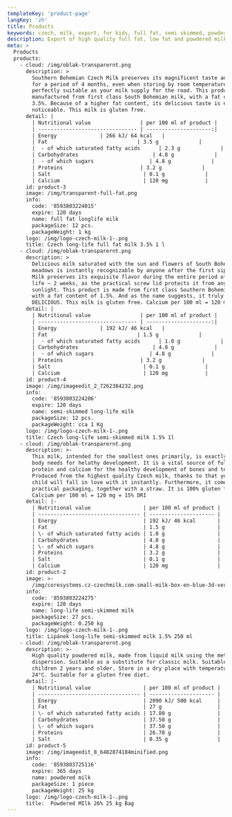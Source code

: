 ```yaml
---
templateKey: 'product-page'
langKey: 'zh'
title: Products
keywords: czech, milk, export, for kids, full fat, semi skimmed, powdered, wholesale
description: Export of high quality full fat, low fat and powdered milk from the Czech Republic. High quality South Bohemian produce. Manufactured in the EU.
meta: >
  Products
  products:
    - cloud: /img/oblak-transparernt.png
      description: >
        Southern Bohemian Czech Milk preserves its magnificent taste and quality
        for a period of 4 months, even when storing by room temperature –
        perfectly suitable as your milk supply for the road. This product is
        manufactured from first class South Bohemian milk, with a fat contant of
        3.5%. Because of a higher fat content, its delicious taste is even more
        noticeable. This milk is gluten free.
      detail: |
        | Nutritional value                | per 100 ml of product |
        | -------------------------------- | ---------------------:|
        | Energy              | 266 kJ/ 64 kcal   |
        | Fat                             | 3.5 g             |
        |  - of which saturated fatty acids      | 2.3 g             |
        | Carbohydrates                        | 4.8 g             |
        |  - of which sugars                  | 4.8 g             |
        | Proteins                         | 3.2 g             |
        | Salt                              | 0.1 g             |
        | Calcium                           | 120 mg            |
      id: product-3
      image: /img/transparent-full-fat.png
      info:
        code: '8593803224015'
        expire: 120 days
        name: full fat longlife milk
        packageSize: 12 pcs.
        packageWeight: 1 kg
      logo: /img/logo-czech-milk-1-.png
      title: Czech long-life full fat milk 3.5% 1 l
    - cloud: /img/oblak-transparernt.png
      description: >
        Delicious milk saturated with the sun and flowers of South Bohemian
        meadows is instantly recognizable by anyone after the first sip. Czech
        Milk preserves its exquisite flavor during the entire period of its shelf
        life – 2 weeks, as the practical screw lid protects it from any direct
        sunlight. This product is made from first class Southern Bohemian milk
        with a fat content of 1.5%. And as the name suggests, it truly is
        DELICIOUS. This milk is gluten free. Calcium per 100 ml = 120 mg = 15% DRI
      detail: |
        | Nutritional value                | per 100 ml of product |
        | -------------------------------- | ---------------------:|
        | Energy              | 192 kJ/ 46 kcal   |
        | Fat                             | 1.5 g             |
        |  - of which saturated fatty acids      | 1.0 g             |
        | Carbohydrates                        | 4.8 g             |
        |  - of which sugars                  | 4.8 g             |
        | Proteins                         | 3.2 g             |
        | Salt                              | 0.1 g             |
        | Calcium                           | 120 mg            |
      id: product-4
      image: /img/imageedit_2_7262384232.png
      info:
        code: '8593803224206'
        expire: 120 days
        name: semi-skimmed long-life milk
        packageSize: 12 pcs.
        packageWeight: cca 1 Kg
      logo: /img/logo-czech-milk-1-.png
      title: Czech long-life semi-skimmed milk 1.5% 1l
    - cloud: /img/oblak-transparernt.png
      description: >-
        This milk, intended for the smallest ones primarily, is exactly what the
        body needs for helathy development. It is a vital source of full-fledged
        protein and calcium for the healthy development of bones and teeth.
        Produced from the highest quality Czech milk, thanks to that you and your
        child will fall in love with it instantly. Furthermore, it comes in a
        practical packaging, together with a straw. It is 100% gluten free.
        Calcium per 100 ml = 120 mg = 15% DRI
      detail: |-
        | Nutritional value                 | per 100 ml of product |
        | --------------------------------- | --------------------- |
        | Energy                            | 192 kJ/ 46 kcal       |
        | Fat                               | 1.5 g                 |
        | \- of which saturated fatty acids | 1.0 g                 |
        | Carbohydrates                     | 4.8 g                 |
        | \- of which sugars                | 4.8 g                 |
        | Proteins                          | 3.2 g                 |
        | Salt                              | 0.1 g                 |
        | Calcium                           | 120 mg                |
      id: product-2
      image: >-
        /img/coresystems.cz-czechmilk.com-small-milk-box-en-blue-3d-ver.1.0-1-1-.png
      info:
        code: '8593803224275'
        expire: 120 days
        name: long-life semi-skimmed milk
        packageSize: 27 pcs.
        packageWeight: 0.250 kg
      logo: /img/logo-czech-milk-1-.png
      title: Lipánek long-life semi-skimmed milk 1.5% 250 ml
    - cloud: /img/oblak-transparernt.png
      description: >-
        High quality powdered milk, made from liquid milk using the method of
        dispersion. Suitable as a substitute for classic milk. Suitable for
        children 2 years and older. Store in a dry place with temperatures up to
        24°C. Suitable for a gluten free diet.
      detail: |-
        | Nutritional value                 | per 100 ml of product |
        | --------------------------------- | --------------------- |
        | Energy                            | 2090 kJ/ 500 kcal     |
        | Fat                               | 27 g                  |
        | \- of which saturated fatty acids | 17.80 g               |
        | Carbohydrates                     | 37.50 g               |
        | \- of which sugars                | 37.50 g               |
        | Proteins                          | 26.70 g               |
        | Salt                              | 0.35 g                |
      id: product-5
      image: /img/imageedit_8_6482874184minified.png
      info:
        code: '8593803725116'
        expire: 365 days
        name: powdered milk
        packageSize: 1 piece
        packageWeight: 25 kg
      logo: /img/logo-czech-milk-1-.png
      title:  Powdered MIlk 26% 25 kg Bag
---
```

